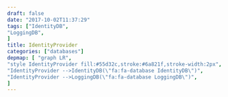 ```yaml
---
draft: false
date: "2017-10-02T11:37:29"
tags: ["IdentityDB",
"LoggingDB",
]
title: IdentityProvider
categories: ["databases"]
depmap: [ "graph LR",
"style IdentityProvider fill:#55d32c,stroke:#6a821f,stroke-width:2px",
"IdentityProvider -->IdentityDB(\"fa:fa-database IdentityDB\")",
"IdentityProvider -->LoggingDB(\"fa:fa-database LoggingDB\")",
]
---
```

			